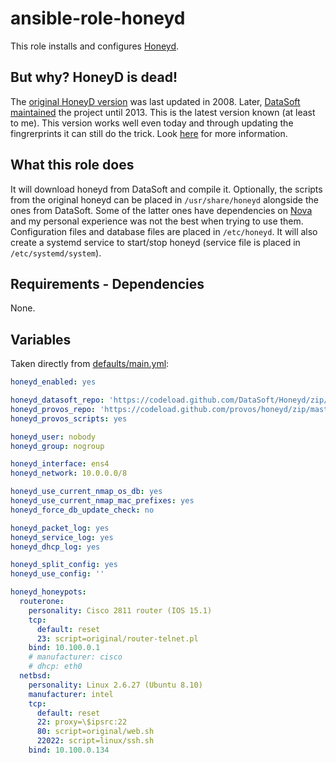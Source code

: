 # ansible-role-honeyd

This role installs and configures [Honeyd](http://www.honeyd.org/). 

## But why? HoneyD is dead!
The [original HoneyD version](https://github.com/provos/honeyd) was last updated in 2008. Later, [DataSoft maintained](https://github.com/DataSoft/Honeyd/commits/master) the project until 2013. This is the latest version known (at least to me). This version works well even today and through updating the fingrerprints it can still do the trick. Look [here](https://github.com/DataSoft/Honeyd/issues/91) for more information.

## What this role does
It will download honeyd from DataSoft and compile it. Optionally, the scripts from the original honeyd can be placed in `/usr/share/honeyd` alongside the ones from DataSoft. Some of the latter ones have dependencies on [Nova](https://github.com/DataSoft/Nova) and my personal experience was not the best when trying to use them. Configuration files and database files are placed in `/etc/honeyd`. It will also create a systemd service to start/stop honeyd (service file is placed in `/etc/systemd/system`).

## Requirements - Dependencies
None.

## Variables
Taken directly from [defaults/main.yml](https://github.com/tterranigma/ansible-role-honeyd/blob/master/defaults/main.yml):
```yml
honeyd_enabled: yes                                                             # Turns off the role completely

honeyd_datasoft_repo: 'https://codeload.github.com/DataSoft/Honeyd/zip/master'  # Where honeyd will be downloaded from
honeyd_provos_repo: 'https://codeload.github.com/provos/honeyd/zip/master'      # For the original service scripts
honeyd_provos_scripts: yes                                                      # Enables installing original service scripts

honeyd_user: nobody                                                             # The user honeyd will run as
honeyd_group: nogroup                                                           # The group honeyd will run as

honeyd_interface: ens4                                                          # The interface honeyd will listen on
honeyd_network: 10.0.0.0/8                                                      # Packets destined to this subnet will be captured by honeyd

honeyd_use_current_nmap_os_db: yes                                              # Update the OS db
honeyd_use_current_nmap_mac_prefixes: yes                                       # Update MAC prefixes
honeyd_force_db_update_check: no                                                # If yes, it will cause ansible to check for updates in the OS/MAC databases

honeyd_packet_log: yes                                                          # Enables packet logging
honeyd_service_log: yes                                                         # Enables service logging
honeyd_dhcp_log: yes                                                            # Enables DHCP logging

honeyd_split_config: yes                                                        # Split configuration into one file per defined honeypot
honeyd_use_config: ''                                                           # a local file to upload and integrate with the rest of the configuration

honeyd_honeypots:                                                               # Example of how honeypots are defined. All the supported
  routerone:                                                                    # options are shown.
    personality: Cisco 2811 router (IOS 15.1)
    tcp:
      default: reset
      23: script=original/router-telnet.pl
    bind: 10.100.0.1
    # manufacturer: cisco
    # dhcp: eth0
  netbsd:
    personality: Linux 2.6.27 (Ubuntu 8.10)
    manufacturer: intel
    tcp:
      default: reset
      22: proxy=\$ipsrc:22
      80: script=original/web.sh
      22022: script=linux/ssh.sh
    bind: 10.100.0.134
```

